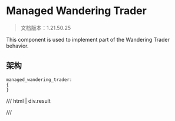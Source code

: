 # Managed Wandering Trader

> 文档版本：1.21.50.25

This component is used to implement part of the Wandering Trader behavior.

## 架构

```mcschema
managed_wandering_trader:
{
}

```

/// html | div.result

///

